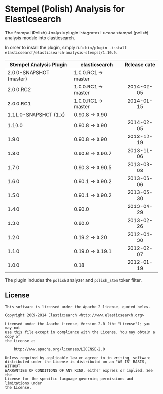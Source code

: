Stempel (Polish) Analysis for Elasticsearch
==================================

The Stempel (Polish) Analysis plugin integrates Lucene stempel (polish) analysis module into elasticsearch.

In order to install the plugin, simply run: `bin/plugin -install elasticsearch/elasticsearch-analysis-stempel/1.10.0`.

|   Stempel Analysis Plugin  |    elasticsearch    | Release date |
|----------------------------|---------------------|:------------:|
| 2.0.0-SNAPSHOT (master)    | 1.0.0.RC1 -> master |              |
| 2.0.0.RC2                  | 1.0.0.RC1 -> master |  2014-02-05  |
| 2.0.0.RC1                  | 1.0.0.RC1 -> master |  2014-01-15  |
| 1.11.0-SNAPSHOT (1.x)      | 0.90.8 -> 0.90      |              |
| 1.10.0                     | 0.90.8 -> 0.90      |  2014-02-05  |
| 1.9.0                      | 0.90.8 -> 0.90      |  2013-12-19  |
| 1.8.0                      | 0.90.6 -> 0.90.7    |  2013-11-06  |
| 1.7.0                      | 0.90.3 -> 0.90.5    |  2013-08-08  |
| 1.6.0                      | 0.90.1 -> 0.90.2    |  2013-06-06  |
| 1.5.0                      | 0.90.1 -> 0.90.2    |  2013-05-30  |
| 1.4.0                      | 0.90.0              |  2013-04-29  |
| 1.3.0                      | 0.90.0              |  2013-02-26  |
| 1.2.0                      | 0.19.2 -> 0.20      |  2012-04-30  |
| 1.1.0                      | 0.19.0 -> 0.19.1    |  2012-02-07  |
| 1.0.0                      | 0.18                |  2012-01-19  |

The plugin includes the `polish` analyzer and `polish_stem` token filter.

License
-------

    This software is licensed under the Apache 2 license, quoted below.

    Copyright 2009-2014 Elasticsearch <http://www.elasticsearch.org>

    Licensed under the Apache License, Version 2.0 (the "License"); you may not
    use this file except in compliance with the License. You may obtain a copy of
    the License at

        http://www.apache.org/licenses/LICENSE-2.0

    Unless required by applicable law or agreed to in writing, software
    distributed under the License is distributed on an "AS IS" BASIS, WITHOUT
    WARRANTIES OR CONDITIONS OF ANY KIND, either express or implied. See the
    License for the specific language governing permissions and limitations under
    the License.
